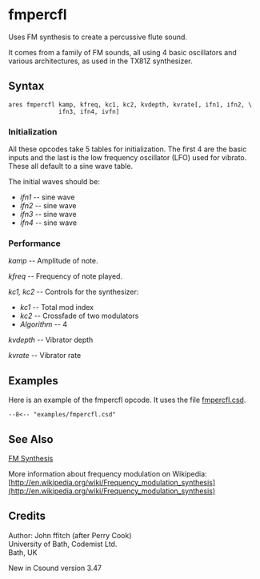 <!--
id:fmpercfl
category:Signal Generators:FM Synthesis
-->
# fmpercfl
Uses FM synthesis to create a percussive flute sound.

It comes from a family of FM sounds, all using 4 basic oscillators and various architectures, as used in the TX81Z synthesizer.

## Syntax
``` csound-orc
ares fmpercfl kamp, kfreq, kc1, kc2, kvdepth, kvrate[, ifn1, ifn2, \
              ifn3, ifn4, ivfn]
```

### Initialization

All these opcodes take 5 tables for initialization. The first 4 are the basic inputs and the last is the low frequency oscillator (LFO) used for vibrato. These all default to a sine wave table.

The initial waves should be:

* _ifn1_ -- sine wave
* _ifn2_ -- sine wave
* _ifn3_ -- sine wave
* _ifn4_ -- sine wave

### Performance

_kamp_ -- Amplitude of note.

_kfreq_ -- Frequency of note played.

_kc1, kc2_ -- Controls for the synthesizer:

* _kc1_ -- Total mod index
* _kc2_ -- Crossfade of two modulators
* _Algorithm_ -- 4

_kvdepth_ -- Vibrator depth

_kvrate_ -- Vibrator rate

## Examples

Here is an example of the fmpercfl opcode. It uses the file [fmpercfl.csd](../../examples/fmpercfl.csd).

``` csound-orc title="Example of the fmpercfl opcode." linenums="1"
--8<-- "examples/fmpercfl.csd"
```

## See Also

[FM Synthesis](../../siggen/fmsynth)

More information about frequency modulation on Wikipedia: [http://en.wikipedia.org/wiki/Frequency_modulation_synthesis](http://en.wikipedia.org/wiki/Frequency_modulation_synthesis)

## Credits

Author: John ffitch (after Perry Cook)<br>
University of Bath, Codemist Ltd.<br>
Bath, UK<br>

New in Csound version 3.47
